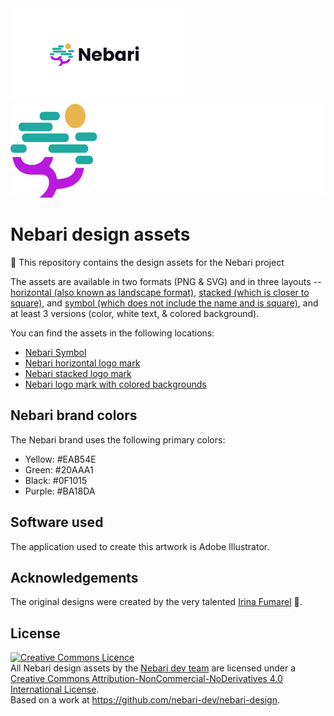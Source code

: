 <img alt="Nebari horizontal logo mark - black text" src="./logo-mark/horizontal/Nebari-Logo-Horizontal-Lockup.svg#gh-light-mode-only" height="150" />

<img alt="Nebari horizontal logo mark - white text" src="./logo-mark/horizontal/Nebari-Logo-Horizontal-Lockup-White-text.svg#gh-dark-mode-only" height="150" />

# Nebari design assets

🎨 This repository contains the design assets for the Nebari project

The assets are available in two formats (PNG & SVG) and in three layouts --
[horizontal (also known as landscape format)](./logo-mark/), [stacked (which is closer to square)](./logo-mark/),
and [symbol (which does not include the name and is square)](./symbol/), and at least 3 versions (color, white text, & colored background).

You can find the assets in the following locations:

- [Nebari Symbol](./symbol/)
- [Nebari horizontal logo mark](./logo-mark/horizontal/)
- [Nebari stacked logo mark](./logo-mark/stacked/)
- [Nebari logo mark with colored backgrounds](./logo-mark/colored-background/)

## Nebari brand colors

The Nebari brand uses the following primary colors:

- Yellow: #EAB54E
- Green: #20AAA1
- Black: #0F1015
- Purple: #BA18DA

## Software used

The application used to create this artwork is Adobe Illustrator.

## Acknowledgements

The original designs were created by the very talented [Irina Fumarel](https://irinafumarel.ro/) 💜.

## License

<a rel="license" href="http://creativecommons.org/licenses/by-nc-nd/4.0/"><img alt="Creative Commons Licence" style="border-width:0" src="https://i.creativecommons.org/l/by-nc-nd/4.0/88x31.png" /></a><br /><span xmlns:dct="http://purl.org/dc/terms/" href="http://purl.org/dc/dcmitype/StillImage" property="dct:title" rel="dct:type">All Nebari design assets </span> by the <a xmlns:cc="http://creativecommons.org/ns#" href="https://nebari.dev" property="cc:attributionName" rel="cc:attributionURL">Nebari dev team</a> are licensed under a <a rel="license" href="http://creativecommons.org/licenses/by-nc-nd/4.0/">Creative Commons Attribution-NonCommercial-NoDerivatives 4.0 International License</a>.<br /> Based on a work at <a xmlns:dct="http://purl.org/dc/terms/" href="https://github.com/nebari-dev/nebari-design" rel="dct:source">https://github.com/nebari-dev/nebari-design</a>.
